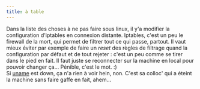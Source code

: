 ```yaml
---
title: à table
---
```


Dans la liste des choses à ne pas faire sous linux, il y'a modifier la
configuration d'iptables en connexion distante. Iptables, c'est un peu le
firewall de la mort, qui permet de filtrer tout ce qui passe, partout. Il vaut
mieux éviter par exemple de faire un _reset_ des règles de filtrage quand la
configuration par défaut et de tout rejeter : c'est un peu comme se tirer dans
le pied en fait. Il faut juste se reconnecter sur la machine en local pour
pouvoir changer ça... Pénible, c'est le mot. :)  
Si [uname](http://tuxaco.ath.cx) est down, ça n'a rien à voir hein, non. C'est
sa colloc' qui a éteint la machine sans faire gaffe en fait, ahem...


